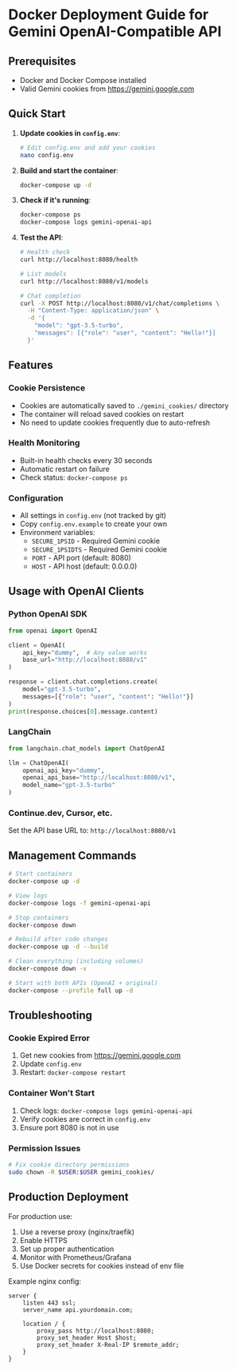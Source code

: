 # Docker Deployment Guide for Gemini OpenAI-Compatible API

## Prerequisites

- Docker and Docker Compose installed
- Valid Gemini cookies from https://gemini.google.com

## Quick Start

1. **Update cookies in `config.env`**:
   ```bash
   # Edit config.env and add your cookies
   nano config.env
   ```

2. **Build and start the container**:
   ```bash
   docker-compose up -d
   ```

3. **Check if it's running**:
   ```bash
   docker-compose ps
   docker-compose logs gemini-openai-api
   ```

4. **Test the API**:
   ```bash
   # Health check
   curl http://localhost:8080/health

   # List models
   curl http://localhost:8080/v1/models

   # Chat completion
   curl -X POST http://localhost:8080/v1/chat/completions \
     -H "Content-Type: application/json" \
     -d '{
       "model": "gpt-3.5-turbo",
       "messages": [{"role": "user", "content": "Hello!"}]
     }'
   ```

## Features

### Cookie Persistence
- Cookies are automatically saved to `./gemini_cookies/` directory
- The container will reload saved cookies on restart
- No need to update cookies frequently due to auto-refresh

### Health Monitoring
- Built-in health checks every 30 seconds
- Automatic restart on failure
- Check status: `docker-compose ps`

### Configuration
- All settings in `config.env` (not tracked by git)
- Copy `config.env.example` to create your own
- Environment variables:
  - `SECURE_1PSID` - Required Gemini cookie
  - `SECURE_1PSIDTS` - Required Gemini cookie
  - `PORT` - API port (default: 8080)
  - `HOST` - API host (default: 0.0.0.0)

## Usage with OpenAI Clients

### Python OpenAI SDK
```python
from openai import OpenAI

client = OpenAI(
    api_key="dummy",  # Any value works
    base_url="http://localhost:8080/v1"
)

response = client.chat.completions.create(
    model="gpt-3.5-turbo",
    messages=[{"role": "user", "content": "Hello!"}]
)
print(response.choices[0].message.content)
```

### LangChain
```python
from langchain.chat_models import ChatOpenAI

llm = ChatOpenAI(
    openai_api_key="dummy",
    openai_api_base="http://localhost:8080/v1",
    model_name="gpt-3.5-turbo"
)
```

### Continue.dev, Cursor, etc.
Set the API base URL to: `http://localhost:8080/v1`

## Management Commands

```bash
# Start containers
docker-compose up -d

# View logs
docker-compose logs -f gemini-openai-api

# Stop containers
docker-compose down

# Rebuild after code changes
docker-compose up -d --build

# Clean everything (including volumes)
docker-compose down -v

# Start with both APIs (OpenAI + original)
docker-compose --profile full up -d
```

## Troubleshooting

### Cookie Expired Error
1. Get new cookies from https://gemini.google.com
2. Update `config.env`
3. Restart: `docker-compose restart`

### Container Won't Start
1. Check logs: `docker-compose logs gemini-openai-api`
2. Verify cookies are correct in `config.env`
3. Ensure port 8080 is not in use

### Permission Issues
```bash
# Fix cookie directory permissions
sudo chown -R $USER:$USER gemini_cookies/
```

## Production Deployment

For production use:

1. Use a reverse proxy (nginx/traefik)
2. Enable HTTPS
3. Set up proper authentication
4. Monitor with Prometheus/Grafana
5. Use Docker secrets for cookies instead of env file

Example nginx config:
```nginx
server {
    listen 443 ssl;
    server_name api.yourdomain.com;
    
    location / {
        proxy_pass http://localhost:8080;
        proxy_set_header Host $host;
        proxy_set_header X-Real-IP $remote_addr;
    }
}
```
